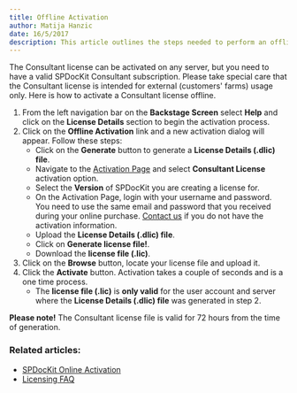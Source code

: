 ```yaml
---  
title: Offline Activation
author: Matija Hanzic  
date: 16/5/2017  
description: This article outlines the steps needed to perform an offline SPDocKit Consultant activation. Use this type of activation in case your SharePoint servers are not connected to the internet.
--- 
```


The Consultant license can be activated on any server, but you need to have a valid SPDocKit Consultant subscription. Please take special care that the Consultant license is intended for external (customers' farms) usage only. Here is how to activate a Consultant license offline.

1. From the left navigation bar on the __Backstage Screen__ select __Help__ and click on the __License Details__ section to begin the activation process.
2. Click on the __Offline Activation__ link and a new activation dialog will appear. Follow these steps:
    * Click on the __Generate__ button to generate a __License Details (.dlic) file__.
    * Navigate to the [Activation Page](https://my.syskit.com/activation/?P=SPDocKit) and select __Consultant License__ activation option.
    * Select the __Version__ of SPDocKit you are creating a license for.
    * On the Activation Page, login with your username and password. You need to use the same email and password that you received during your online purchase. [Contact us](https://www.spdockit.com/support/contact-us/) if you do not have the activation information.    
    * Upload the __License Details (.dlic) file__.
    * Click on __Generate license file!__.
    * Download the __license file (.lic)__.
3. Click on the __Browse__ button, locate your license file and upload it.
4. Click the __Activate__ button. Activation takes a couple of seconds and is a one time process.
    * The __license file (.lic)__ is __only valid__ for the user account and server where the __License Details (.dlic) file__ was generated in step 2.


__Please note!__ The Consultant license file is valid for 72 hours from the time of generation.


### Related articles:
* [SPDocKit Online Activation](#internal/activation/online-activation/)
* [Licensing FAQ](#internal/activation/activation-faq/)
